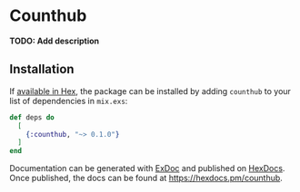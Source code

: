 # Counthub

**TODO: Add description**

## Installation

If [available in Hex](https://hex.pm/docs/publish), the package can be installed
by adding `counthub` to your list of dependencies in `mix.exs`:

```elixir
def deps do
  [
    {:counthub, "~> 0.1.0"}
  ]
end
```

Documentation can be generated with [ExDoc](https://github.com/elixir-lang/ex_doc)
and published on [HexDocs](https://hexdocs.pm). Once published, the docs can
be found at <https://hexdocs.pm/counthub>.


